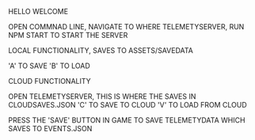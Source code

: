 HELLO WELCOME 

OPEN COMMNAD LINE, NAVIGATE TO WHERE TELEMETYSERVER,
RUN
NPM START
TO START THE SERVER

LOCAL FUNCTIONALITY, SAVES TO ASSETS/SAVEDATA

'A' TO SAVE
'B' TO LOAD

CLOUD FUNCTIONALITY

OPEN TELEMETYSERVER, THIS IS WHERE THE SAVES IN CLOUDSAVES.JSON
'C' TO SAVE TO CLOUD
'V' TO LOAD FROM CLOUD

PRESS THE 'SAVE' BUTTON IN GAME TO SAVE TELEMETYDATA WHICH SAVES TO EVENTS.JSON
